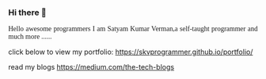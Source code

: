 ### Hi there 👋
<div class="col-lg-6 col-md-6 col-sm-12"><p style="text-align:justify;font-family: 'Courgette', cursive!important;">Hello awesome programmers I am Satyam Kumar Verman,a self-taught programmer and much more ......

  
  click below to view my portfolio:
  https://skvprogrammer.github.io/portfolio/
  
  read my blogs 
  https://medium.com/the-tech-blogs
  
  
  
<!--
**SkvProgrammer/SkvProgrammer** is a ✨ _special_ ✨ repository because its `README.md` (this file) appears on your GitHub profile.

Here are some ideas to get you started:

- 🔭 I’m currently working on ...
- 🌱 I’m currently learning ...
- 👯 I’m looking to collaborate on ...
- 🤔 I’m looking for help with ...
- 💬 Ask me about ...
📫 How to reach me: 
Email:developer@bestpythontutorials.com
- 😄 Pronouns: ...
- ⚡ Fun fact: ...
-->
